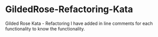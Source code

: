 # GildedRose-Refactoring-Kata
Gilded Rose Kata - Refactoring
I have added in line comments for each functionality to know the functionality.
